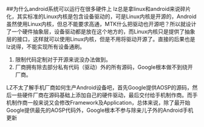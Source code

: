 ##为什么android系统可以运行在很多硬件上
lz总是拿linux和android来说碎片化，其实标准的Linux内核是包含设备驱动的，可是Linux内核是开源的，Android虽然使用Linux内核，但总不能要求高通，MTK什么把驱动也开源吧？所以就设计了一个硬件抽象层，设备驱动都是放在这个地方的，而Linux内核只是提供了抽象层的接口，这样就可以使用Linux内核，但是不用将驱动开源了。直接的后果也是lz说得，不能实现所有设备通刷。

1. 限制代码定制对于开源来说没办法做到。
2. 厂商拥有除去部分私有代码（驱动）外的所有源码，Google根本做不到绕开厂商。

 LZ不太了解手机厂商如何生产Android设备吧，首先Google提供AOSP的源码，然后一些硬件厂商在源码基础上添加自己的硬件驱动，最后交付给手机制作商。而手机制作商一般来说又会修改Framework及Application，总体来说，除了最开始Google提供最先的AOSP代码外，Google根本不参与除亲儿子外的Android手机更新 
